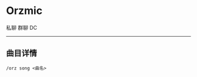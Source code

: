 # Orzmic
<span class="span-friend">私聊</span>
<span class="span-group">群聊</span>
<span class="span-discord">DC</span>

---

## 曲目详情
```
/orz song <曲名>
```
